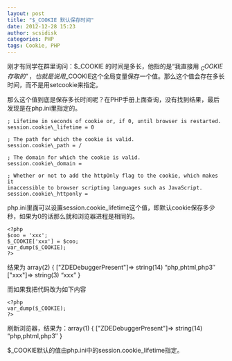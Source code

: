 ```yaml
---
layout: post
title: "$_COOKIE 默认保存时间"
date: 2012-12-28 15:23
author: scsidisk
categories: PHP
tags: Cookie, PHP
---
```


刚才有同学在群里询问：$_COOKIE 的时间是多长，他指的是“我直接用
$_COOKIE存取的”，也就是说用$_COOKIE这个全局变量保存一个值。那么这个值会存在多长时间，而不是用setcookie来指定。

那么这个值到底是保存多长时间呢？在PHP手册上面查询，没有找到结果，最后发现是在php.ini里指定的。

```
; Lifetime in seconds of cookie or, if 0, until browser is restarted.
session.cookie\_lifetime = 0

; The path for which the cookie is valid.
session.cookie\_path = /

; The domain for which the cookie is valid.
session.cookie\_domain =

; Whether or not to add the httpOnly flag to the cookie, which makes it
inaccessible to browser scripting languages such as JavaScript.
session.cookie\_httponly =
```

php.ini里面可以设置session.cookie\_lifetime这个值，即默认cookie保存多少秒，如果为0的话那么就和浏览器进程是相同的。

```
<?php
$coo = 'xxx';
$_COOKIE['xxx'] = $coo;
var_dump($_COOKIE);
?>
```

结果为 array(2) { ["ZDEDebuggerPresent"]=\> string(14) “php,phtml,php3″
["xxx"]=\> string(3) “xxx” }

而如果我把代码改为如下内容

```
<?php
var_dump($_COOKIE);
?>
```

刷新浏览器，结果为：array(1) { ["ZDEDebuggerPresent"]=\> string(14)
“php,phtml,php3″ }

$_COOKIE默认的值由php.ini中的session.cookie_lifetime指定。
